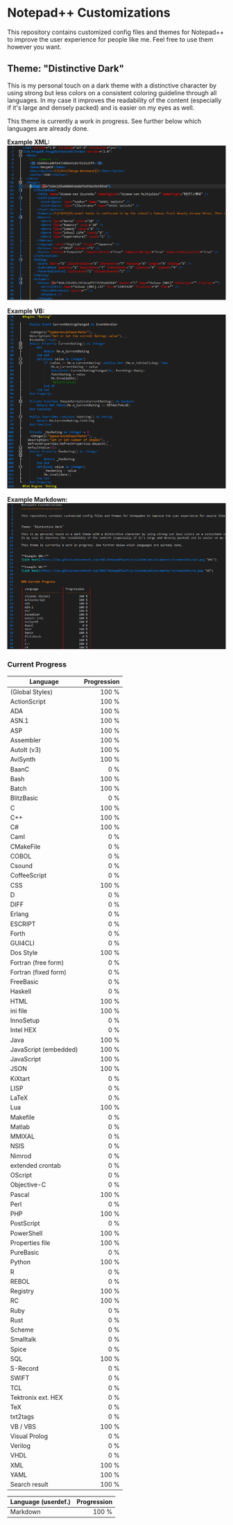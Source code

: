 Notepad++ Customizations
========================

This repository contains customized config files and themes for Notepad++ to improve the user experience for people like me. Feel free to use them however you want.
  

Theme: "Distinctive Dark"
-------------------------
This is my personal touch on a dark theme with a distinctive character by using strong but less colors on a consistent coloring guideline through all languages.
In my case it improves the readability of the content (especially if it's large and densely packed) and is easier on my eyes as well.  
  
This theme is currently a work in progress. See further below which languages are already done.  
  
  
**Example XML:**  
![alt text](https://raw.githubusercontent.com/SDXC/NotepadPlusPlus-Customizations/master/screenshots/xml.png "XML")
  
**Example VB:**  
![alt text](https://raw.githubusercontent.com/SDXC/NotepadPlusPlus-Customizations/master/screenshots/vb.png "VB")
  
**Example Markdown:**  
![alt text](https://raw.githubusercontent.com/SDXC/NotepadPlusPlus-Customizations/master/screenshots/markdown.png "Markdown")
  
  
### Current Progress  

| Language				| Progression	|
| --------------------- | -------------:|
| (Global Styles)       |         100 % |
| ActionScript          |         100 % |
| ADA                   |         100 % |
| ASN.1                 |         100 % |
| ASP                   |         100 % |
| Assembler             |         100 % |
| AutoIt (v3)           |         100 % |
| AviSynth              |         100 % |
| BaanC                 |           0 % |
| Bash                  |         100 % |
| Batch                 |         100 % |
| BlitzBasic            |           0 % |
| C                     |         100 % |
| C++                   |         100 % |
| C#                    |         100 % |
| Caml                  |           0 % |
| CMakeFile             |           0 % |
| COBOL                 |           0 % |
| Csound                |           0 % |
| CoffeeScript          |           0 % |
| CSS                   |         100 % |
| D                     |           0 % |
| DIFF                  |           0 % |
| Erlang                |           0 % |
| ESCRIPT               |           0 % |
| Forth                 |           0 % |
| GUI4CLI               |           0 % |
| Dos Style             |         100 % |
| Fortran (free form)   |           0 % |
| Fortran (fixed form)  |           0 % |
| FreeBasic             |           0 % |
| Haskell               |           0 % |
| HTML                  |         100 % |
| ini file              |         100 % |
| InnoSetup             |           0 % |
| Intel HEX             |           0 % |
| Java                  |         100 % |
| JavaScript (embedded) |         100 % |
| JavaScript            |         100 % |
| JSON                  |         100 % |
| KiXtart               |           0 % |
| LISP                  |           0 % |
| LaTeX                 |           0 % |
| Lua                   |         100 % |
| Makefile              |           0 % |
| Matlab                |           0 % |
| MMIXAL                |           0 % |
| NSIS                  |           0 % |
| Nimrod                |           0 % |
| extended crontab      |           0 % |
| OScript               |           0 % |
| Objective-C           |           0 % |
| Pascal                |         100 % |
| Perl                  |           0 % |
| PHP                   |         100 % |
| PostScript            |           0 % |
| PowerShell            |         100 % |
| Properties file       |         100 % |
| PureBasic             |           0 % |
| Python                |         100 % |
| R                     |           0 % |
| REBOL                 |           0 % |
| Registry              |         100 % |
| RC                    |         100 % |
| Ruby                  |           0 % |
| Rust                  |           0 % |
| Scheme                |           0 % |
| Smalltalk             |           0 % |
| Spice                 |           0 % |
| SQL                   |         100 % |
| S-Record              |           0 % |
| SWIFT                 |           0 % |
| TCL                   |           0 % |
| Tektronix ext. HEX    |           0 % |
| TeX                   |           0 % |
| txt2tags              |           0 % |
| VB / VBS              |         100 % |
| Visual Prolog         |           0 % |
| Verilog               |           0 % |
| VHDL                  |           0 % |
| XML                   |         100 % |
| YAML                  |         100 % |
| Search result         |         100 % |
  
| Language (userdef.)   | Progression	|
| --------------------- | -------------:|
| Markdown              |         100 % |
